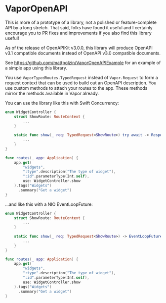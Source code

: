 # VaporOpenAPI

This is more of a prototype of a library, not a polished or feature-complete API by a long stretch. That said, folks have found it useful and I certainly encourage you to PR fixes and improvements if you also find this library useful!

As of the release of OpenAPIKit v3.0.0, this library will produce OpenAPI v3.1 compatible documents instead of OpenAPI v3.0 compatible documents.

See https://github.com/mattpolzin/VaporOpenAPIExample for an example of a simple app using this library.

You use `VaporTypedRoutes.TypedRequest` instead of `Vapor.Request` to form a request context that can be used to build out an OpenAPI description. You use custom methods to attach your routes to the app. These methods mirror the methods available in Vapor already.

You can use the library like this with Swift Concurrency:

```swift
enum WidgetController {
    struct ShowRoute: RouteContext {
        ...
    }
    
    static func show(_ req: TypedRequest<ShowRoute>) try await -> Response {
        ...
    }
}

func routes(_ app: Application) {
    app.get(
        "widgets",
        ":type".description("The type of widget"),
        ":id".parameterType(Int.self),
        use: WidgetController.show 
    ).tags("Widgets")
      .summary("Get a widget")
}
```

...and like this with a NIO EventLoopFuture:

```swift
enum WidgetController {
    struct ShowRoute: RouteContext {
        ...
    }
    
    static func show(_ req: TypedRequest<ShowRoute>) -> EventLoopFuture<Response> {
        ...
    }
}

func routes(_ app: Application) {
    app.get(
        "widgets",
        ":type".description("The type of widget"),
        ":id".parameterType(Int.self),
        use: WidgetController.show 
    ).tags("Widgets")
      .summary("Get a widget")
}
```

